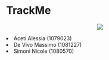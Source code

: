 # TrackMe

<p align="center">
  <img src="https://github.com/alexxiuccia/TrackMe/assets/92911810/1db35d9e-d917-4dc8-83dc-ee66f596ec4d">
</p
Progetto di Ingegneria del Software del corso di laurea triennale in Ingegneria Informatica presso l'Università degli Studi di Bergamo.

* Aceti Alessia (1079023)
* De Vivo Massimo (1081227)
* Simoni Nicole (1080570)

